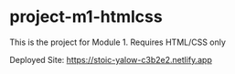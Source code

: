 # project-m1-htmlcss
This is the project for Module 1. Requires HTML/CSS only


Deployed Site: https://stoic-yalow-c3b2e2.netlify.app
